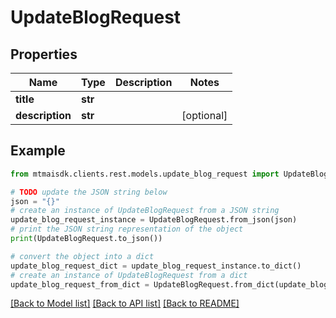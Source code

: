 # UpdateBlogRequest


## Properties

Name | Type | Description | Notes
------------ | ------------- | ------------- | -------------
**title** | **str** |  | 
**description** | **str** |  | [optional] 

## Example

```python
from mtmaisdk.clients.rest.models.update_blog_request import UpdateBlogRequest

# TODO update the JSON string below
json = "{}"
# create an instance of UpdateBlogRequest from a JSON string
update_blog_request_instance = UpdateBlogRequest.from_json(json)
# print the JSON string representation of the object
print(UpdateBlogRequest.to_json())

# convert the object into a dict
update_blog_request_dict = update_blog_request_instance.to_dict()
# create an instance of UpdateBlogRequest from a dict
update_blog_request_from_dict = UpdateBlogRequest.from_dict(update_blog_request_dict)
```
[[Back to Model list]](../README.md#documentation-for-models) [[Back to API list]](../README.md#documentation-for-api-endpoints) [[Back to README]](../README.md)



